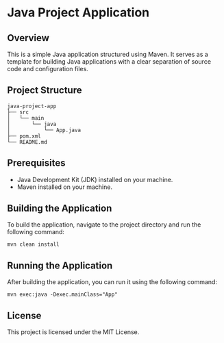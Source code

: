 # Java Project Application

## Overview
This is a simple Java application structured using Maven. It serves as a template for building Java applications with a clear separation of source code and configuration files.

## Project Structure
```
java-project-app
├── src
│   └── main
│       └── java
│           └── App.java
├── pom.xml
└── README.md
```

## Prerequisites
- Java Development Kit (JDK) installed on your machine.
- Maven installed on your machine.

## Building the Application
To build the application, navigate to the project directory and run the following command:
```
mvn clean install
```

## Running the Application
After building the application, you can run it using the following command:
```
mvn exec:java -Dexec.mainClass="App"
```

## License
This project is licensed under the MIT License.